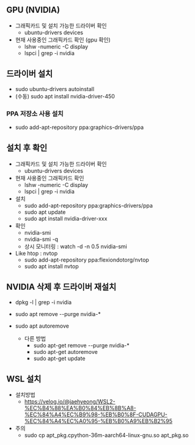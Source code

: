 ## GPU (NVIDIA)
- 그래픽카드 및 설치 가능한 드라이버 확인
  - ubuntu-drivers devices
- 현재 사용중인 그래픽카드 확인 (gpu 확인)
  - lshw -numeric -C display
  - lspci | grep -i nvidia

## 드라이버 설치
- sudo ubuntu-drivers autoinstall
- (수동) sudo apt install nvidia-driver-450
### PPA 저장소 사용 설치
- sudo add-apt-repository ppa:graphics-drivers/ppa

## 설치 후 확인
- 그래픽카드 및 설치 가능한 드라이버 확인
  - ubuntu-drivers devices
- 현재 사용중인 그래픽카드 확인
  - lshw -numeric -C display
  - lspci | grep -i nvidia
- 설치
  - sudo add-apt-repository ppa:graphics-drivers/ppa
  - sudo apt update
  - sudo apt install nvidia-driver-xxx
- 확인
  - nvidia-smi
  - nvidia-smi -q
  - 상시 모니터링 : watch -d -n 0.5 nvidia-smi
- Like htop : nvtop
  - sudo add-apt-repository ppa:flexiondotorg/nvtop
  - sudo apt install nvtop 

## NVIDIA 삭제 후 드라이버 재설치 
- dpkg -l | grep -i nvidia
- sudo apt remove --purge nvidia-*
- sudo apt autoremove

  - 다른 방법 
    - sudo apt-get remove --purge nvidia-*
    - sudo apt-get autoremove
    - sudo apt-get update

## WSL 설치
- 설치방법
  - https://velog.io/@jaehyeong/WSL2-%EC%B4%88%EA%B0%84%EB%8B%A8-%EC%84%A4%EC%B9%98-%EB%B0%8F-CUDAGPU-%EC%84%A4%EC%A0%95-%EB%B0%A9%EB%B2%95
- 주의
  - sudo cp apt_pkg.cpython-36m-aarch64-linux-gnu.so apt_pkg.so    
